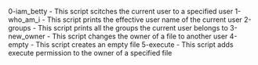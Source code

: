 0-iam_betty - This script scitches the current user to a specified user
1-who_am_i - This script prints the effective user name of the current user
2-groups - This script prints all the groups the current user belongs to
3-new_owner - This script changes the owner of a file to another user
4-empty - This script creates an empty file
5-execute - This script adds execute permission to the owner of a specified file
